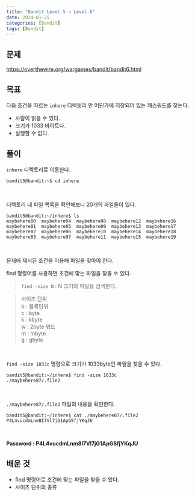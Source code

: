 ```yaml
---
title: "Bandit Level 5 → Level 6"
date: 2024-01-25
categories: [Bandit]
tags: [Bandit]
---
```


## 문제
<https://overthewire.org/wargames/bandit/bandit6.html>

## 목표
다음 조건을 따르는 `inhere` 디렉토리 안 어딘가에 저장되어 있는 패스워드를 찾는다.  
- 사람이 읽을 수 있다.
- 크기가 1033 바이트다.
- 실행할 수 없다.
 
## 풀이
`inhere` 디렉토리로 이동한다.
```shell
bandit5@bandit:~$ cd inhere
```  

&nbsp;  

디렉토리 내 파일 목록을 확인해보니 20개의 파일들이 있다.  
```shell
bandit5@bandit:~/inhere$ ls
maybehere00  maybehere04  maybehere08  maybehere12  maybehere16
maybehere01  maybehere05  maybehere09  maybehere13  maybehere17
maybehere02  maybehere06  maybehere10  maybehere14  maybehere18
maybehere03  maybehere07  maybehere11  maybehere15  maybehere19
```  
&nbsp;  

문제에 제시된 조건을 이용해 파일을 찾아야 한다. 

find 명령어를 사용하면 조건에 맞는 파일을 찾을 수 있다.  

> `find -size N` : N 크기의 파일을 검색한다.  

> 사이즈 단위  
b : 블록단위  
c : byte  
k : kbyte  
w : 2byte 워드  
m : mbyte  
g : gbyte  

&nbsp;  

`find -size 1033c` 명령으로 크기가 1033byte인 파일을 찾을 수 있다.

```shell
bandit5@bandit:~/inhere$ find -size 1033c
./maybehere07/.file2
```  

&nbsp;  

`./maybehere07/.file2` 파일의 내용을 확인한다.

```shell
bandit5@bandit:~/inhere$ cat ./maybehere07/.file2
P4L4vucdmLnm8I7Vl7jG1ApGSfjYKqJU
```  

&nbsp;  

**Password : P4L4vucdmLnm8I7Vl7jG1ApGSfjYKqJU**

## 배운 것
- find 명령어로 조건에 맞는 파일을 찾을 수 있다.
- 사이즈 단위의 종류